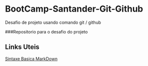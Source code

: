 # BootCamp-Santander-Git-Github
Desafio de projeto usando comando git / github

###Repositorio para o desafio do projeto 

## Links Uteis
[Sintaxe Basica MarkDown](https://www.markdownguide.org/basic-syntax/)
